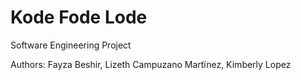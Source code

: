 # Kode Fode Lode
Software Engineering Project

Authors: Fayza Beshir, Lizeth Campuzano Martïnez, Kimberly Lopez
